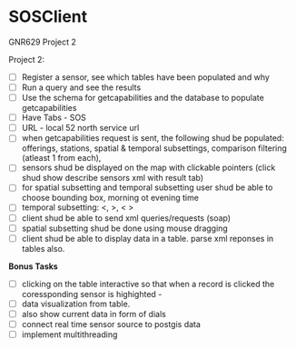 # SOSClient
GNR629 Project 2

Project 2:

- [ ] Register a sensor, see which tables have been populated and why
- [ ] Run a query and see the results
- [ ] Use the schema for getcapabilities and the database to populate getcapabilities
- [ ] Have Tabs - SOS
- [ ] URL - local 52 north service url
- [ ] when getcapabilities request is sent, the following shud be populated: offerings, stations, spatial & temporal subsettings, comparison filtering (atleast 1 from each), 
- [ ] sensors shud be displayed on the map with clickable pointers (click shud show describe sensors xml with result tab)
- [ ] for spatial subsetting and temporal subsetting user shud be able to choose bounding box, morning ot evening time
- [ ] temporal subsetting: <, >, < >
- [ ] client shud be able to send xml queries/requests (soap)
- [ ] spatial subsetting shud be done using mouse dragging
- [ ] client shud be able to display data in a table. parse xml reponses in tables also. 

**Bonus Tasks**

- [ ] clicking on the table interactive so that when a record is clicked the coressponding sensor is highighted - 
- [ ] data visualization from table. 
- [ ] also show current data in form of dials
- [ ] connect real time sensor source to postgis data
- [ ] implement multithreading
